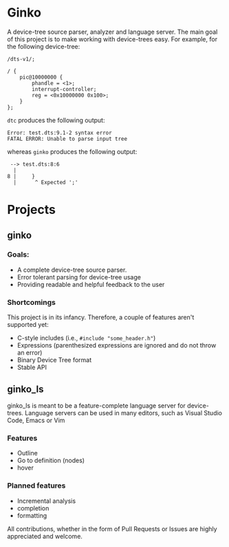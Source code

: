 # Ginko

A device-tree source parser, analyzer and language server.
The main goal of this project is to make working with device-trees easy.
For example, for the following device-tree:

```dts
/dts-v1/;

/ {
    pic@10000000 {
        phandle = <1>;
        interrupt-controller;
        reg = <0x10000000 0x100>;
    }
};
```

`dtc` produces the following output:

```
Error: test.dts:9.1-2 syntax error
FATAL ERROR: Unable to parse input tree
```

whereas `ginko` produces the following output:

```
 --> test.dts:8:6
  |
8 |     }
  |      ^ Expected ';'
```

# Projects

## ginko

### Goals:

- A complete device-tree source parser.
- Error tolerant parsing for device-tree usage
- Providing readable and helpful feedback to the user

### Shortcomings

This project is in its infancy. Therefore, a couple of features aren't supported yet:

- C-style includes (i.e., `#include "some_header.h"`)
- Expressions (parenthesized expressions are ignored and do not throw an error)
- Binary Device Tree format
- Stable API

## ginko_ls

ginko_ls is meant to be a feature-complete language server for device-trees.
Language servers can be used in many editors, such as Visual Studio Code,
Emacs or Vim

### Features

- Outline
- Go to definition (nodes)
- hover

### Planned features

- Incremental analysis
- completion
- formatting

All contributions, whether in the form of Pull Requests or Issues are highly appreciated and welcome.

